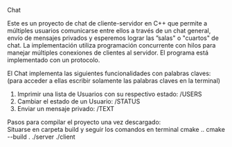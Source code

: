 Chat

Este es un proyecto de chat de cliente-servidor en C++ que permite a múltiples usuarios comunicarse entre ellos a través de un chat general, envío de mensajes privados y esperemos lograr las ”salas" o "cuartos" de chat. La implementación utiliza programación concurrente con hilos para manejar múltiples conexiones de clientes al servidor. El programa está implementado con un protocolo. 

El Chat implementa las siguientes funcionalidades con palabras claves: (para acceder a ellas escribir solamente las palabras claves en la terminal)
1. Imprimir una lista de Usuarios con su respectivo estado: /USERS
2. Cambiar el estado de un Usuario: /STATUS
3. Enviar un mensaje privado: /TEXT

Pasos para compilar el proyecto una vez descargado:  
Situarse en carpeta build y seguir los comandos en terminal
cmake ..
cmake --build .
./server
./client
